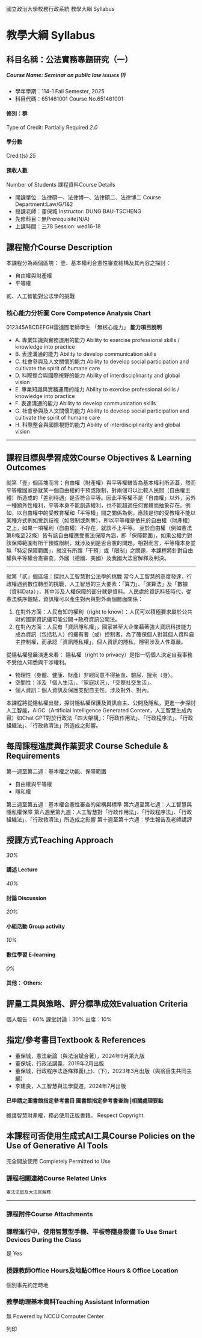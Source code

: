 國立政治大學校務行政系統 教學大綱 Syllabus
# 教學大綱 Syllabus
##  科目名稱：公法實務專題研究（一）
#####  Course Name: Seminar on public law issues (I)
  * 學年學期：114-1 Fall Semester, 2025 
  * 科目代碼：651461001 Course No.651461001


#### 修別：群
Type of Credit: Partially Required 
_2.0_
#### 學分數
Credit(s)
_25_
#### 預收人數
Number of Students
課程資料Course Details
  * 開課單位：法律碩一、法律博一、法律碩二、法律博二 Course Department:Law/G/1&2 
  * 授課老師：董保城 Instructor: DUNG BAU-TSCHENG 
  * 先修科目：無Prerequisite(N/A)
  * 上課時間：三78 Session: wed16-18


##  課程簡介Course Description
本課程分為兩個區塊：
壹、基本權利合憲性審查結構及其內容之探討：
  * 自由權與財產權
  * 平等權


貳、人工智能對公法學的挑戰
###  核心能力分析圖 Core Competence Analysis Chart
012345ABCDEFGH雷達圖老師學生
「無核心能力」 
**能力項目說明**
  * A. 專業知識與實務運用的能力 Ability to exercise professional skills / knowledge into practice
  * B. 表達溝通的能力 Ability to develop communication skills
  * C. 社會參與及人文關懷的能力 Ability to develop social participation and cultivate the spirit of humane care
  * D. 科際整合與國際視野的能力 Ability of interdisciplinarity and global vision
  * E. 專業知識與實務運用的能力 Ability to exercise professional skills / knowledge into practice
  * F. 表達溝通的能力 Ability to develop communication skills
  * G. 社會參與及人文關懷的能力 Ability to develop social participation and cultivate the spirit of humane care
  * H. 科際整合與國際視野的能力 Ability of interdisciplinarity and global vision


* * *
##  課程目標與學習成效Course Objectives & Learning Outcomes 
就第「壹」個區塊而言：自由權（財產權）與平等權雖皆為基本權利所涵蓋，然而平等權國家是就某一個自由權的干預或限制，對兩個可以比較人民間（自由權主體）所造成的「差別待遇」是否符合平等。因此平等權不是「自由權」以外，另外一種額外性權利，平等本身不能創造權利，也不能超過任何實體而抽象存在。例如，以自由權中的受教育權和「平等權」間之關係為例，應該是你的受教權不能以某種方式例如受到歧視（如限制或剝奪），所以平等權是依托於自由權（財產權）之上，如果一項權利（自由權）不存在，就談不上平等。
至於自由權（例如憲法第8條至22條）皆有該自由權應受憲法保障內涵，即「保障範圍」，如果公權力對該保障範圍有所干預或限制，就涉及到是否合憲的問題。相對而言，平等權本身並無「特定保障範圍」，就沒有所謂「干預」或「限制」之問題，本課程將針對自由權與平等權合憲審查，外國（德國、美國）及我國大法官解釋及判決。
* * *
就第「貳」個區域：探討人工智慧對公法學的挑戰
當今人工智慧的高度發達，行政權遇到數位轉型的挑戰，人工智慧的三大要素：「算力」、「演算法」及「數據（資料Data）」，其中涉及人權保障的部分就是資料。人民處於資訊科技時代，從憲法秩序觀點，資訊權可以產生對內與對外兩個層面關係：
  1. 在對外方面：人民有知的權利（right to know）：人民可以積極要求屬於公共財的國家資訊儘可能公開→政府資訊公開法。
  2. 在對內方面：人民有「資訊隱私權」，國家甚至大企業藉著強大資訊科技能力成為資訊（包括私人）的擁有者（或）控制者，為了確保個人對其個人資料自主控制權，而承認「資訊隱私權」，個人資訊的隱私，隱密涉及人性尊嚴。


從隱私權發展演進來看：
隱私權（right to privacy）是指一切個人決定自我事務不受他人知悉與干涉權利。
  * 物理性（身體、健康、財產）非經同意不得抽血、驗尿、搜索（身）。
  * 空間性：涉及「個人生活」、「家庭狀況」、「交際社交生活」。
  * 個人資訊：個人資訊及保護支配自主性。涉及對外、對內。


本課程將從隱私權出發，探討隱私權保護及資訊自主、公開及隱私，更進一步探討人工智能，AIGC（Artificial Intelligence Generated Content，人工智慧生成內容）如Chat GPT對於行政法「四大架構」：「行政作用法」、「行政程序法」、「行政組織法」、「行政救濟法」所造成之影響。
##  每周課程進度與作業要求 Course Schedule & Requirements
第一週至第二週：基本權之功能、保障範圍
  * 自由權與平等權
  * 隱私權


第三週至第五週：基本權合憲性審查的架構與標準
第六週至第七週：人工智慧與隱私權保障
第八週至第九週：人工智慧對「行政作用法」、「行政程序法」、「行政組織法」、「行政救濟法」所造成之影響
第十週至第十六週：學生報告及老師講評
##  授課方式Teaching Approach
_30%_
####  講述 Lecture
_40%_
####  討論 Discussion
_20%_
####  小組活動 Group activity
_10%_
####  數位學習 E-learning
_0%_
####  其他： Others:
##  評量工具與策略、評分標準成效Evaluation Criteria
個人報告：60%
課堂討論：30%
出席：10%
##  指定/參考書目Textbook & References
  * 董保城，憲法新論（與法治斌合著），2024年9月第九版
  * 董保城，行政法講義，2019年2月出版
  * 董保城，行政程序法逐條釋義(上)、(下)，2023年3月出版（與翁岳生共同主編）
  * 李建良，人工智慧與法學變遷，2024年7月出版


####  已申請之圖書館指定參考書目  圖書館指定參考書查詢 |相關處理要點
維護智慧財產權，務必使用正版書籍。 Respect Copyright.
##  本課程可否使用生成式AI工具Course Policies on the Use of Generative AI Tools
完全開放使用 Completely Permitted to Use
###  課程相關連結Course Related Links
```
憲法法庭及大法官解釋
```

* * *
###  課程附件Course Attachments
###  課程進行中，使用智慧型手機、平板等隨身設備 To Use Smart Devices During the Class
是  Yes
###  授課教師Office Hours及地點Office Hours & Office Location
個別事先約定時地
###  教學助理基本資料Teaching Assistant Information
無
Powered by NCCU Computer Center
  
列印
